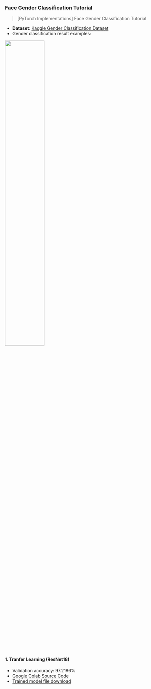 ### Face Gender Classification Tutorial

> [PyTorch Implementations] Face Gender Classification Tutorial

* <b>Dataset</b>: [Kaggle Gender Classification Dataset](https://www.kaggle.com/cashutosh/gender-classification-dataset)
* Gender classification result examples:

<img width="50%" src="https://user-images.githubusercontent.com/16822641/109343528-dbac2000-78b0-11eb-842a-1def1bdf8e72.png"/>

#### <b>1. Tranfer Learning (ResNet18)</b>

* Validation accuracy: 97.2186%
* [Google Colab Source Code](Face_Gender_Classification_using_Transfer_Learning_with_ResNet18.ipynb)
* [Trained model file download](https://postechackr-my.sharepoint.com/:u:/g/personal/dongbinna_postech_ac_kr/EVd9bFWzqztMrXRDdNnCHQkBsHaM4n5_1q1fue77vtQVtw)
